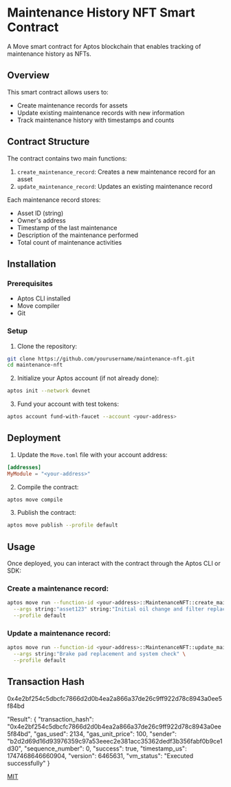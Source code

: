 # Maintenance History NFT Smart Contract

A Move smart contract for Aptos blockchain that enables tracking of maintenance history as NFTs.

## Overview

This smart contract allows users to:
- Create maintenance records for assets
- Update existing maintenance records with new information
- Track maintenance history with timestamps and counts

## Contract Structure

The contract contains two main functions:
1. `create_maintenance_record`: Creates a new maintenance record for an asset
2. `update_maintenance_record`: Updates an existing maintenance record

Each maintenance record stores:
- Asset ID (string)
- Owner's address
- Timestamp of the last maintenance
- Description of the maintenance performed
- Total count of maintenance activities

## Installation

### Prerequisites
- Aptos CLI installed
- Move compiler
- Git

### Setup

1. Clone the repository:
```bash
git clone https://github.com/yourusername/maintenance-nft.git
cd maintenance-nft
```

2. Initialize your Aptos account (if not already done):
```bash
aptos init --network devnet
```

3. Fund your account with test tokens:
```bash
aptos account fund-with-faucet --account <your-address>
```

## Deployment

1. Update the `Move.toml` file with your account address:
```toml
[addresses]
MyModule = "<your-address>"
```

2. Compile the contract:
```bash
aptos move compile
```

3. Publish the contract:
```bash
aptos move publish --profile default
```

## Usage

Once deployed, you can interact with the contract through the Aptos CLI or SDK:

### Create a maintenance record:
```bash
aptos move run --function-id <your-address>::MaintenanceNFT::create_maintenance_record \
  --args string:"asset123" string:"Initial oil change and filter replacement" \
  --profile default
```

### Update a maintenance record:
```bash
aptos move run --function-id <your-address>::MaintenanceNFT::update_maintenance_record \
  --args string:"Brake pad replacement and system check" \
  --profile default
```




## Transaction Hash 

 0x4e2bf254c5dbcfc7866d2d0b4ea2a866a37de26c9ff922d78c8943a0ee5f84bd



  "Result": {
    "transaction_hash": "0x4e2bf254c5dbcfc7866d2d0b4ea2a866a37de26c9ff922d78c8943a0ee5f84bd",
    "gas_used": 2134,
    "gas_unit_price": 100,
    "sender": "b2d2d69d16d93976359c97a53eeec2e381acc35362dedf3b356fabf0b9ce1d30",
    "sequence_number": 0,
    "success": true,
    "timestamp_us": 1747468646660904,
    "version": 6465631,
    "vm_status": "Executed successfully"
  }

[MIT](LICENSE)
